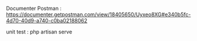 Documenter Postman : https://documenter.getpostman.com/view/18405650/Uyxeo8XG#e340b5fc-4d70-40d9-a740-c0ba02188062

unit test : php artisan serve
